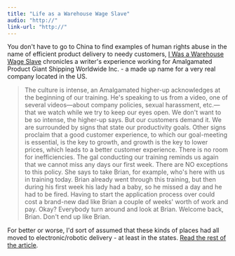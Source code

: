 ```yaml
---
title: "Life as a Warehouse Wage Slave"
audio: "http://"
link-url: "http://"
---
```

<p>You don't have to go to China to find examples of human rights abuse in the name of efficient product delivery to needy customers, <a href="http://motherjones.com/politics/2012/02/mac-mcclelland-free-online-shipping-warehouses-labor">I Was a Warehouse Wage Slave</a> chronicles a writer's experience working for Amalgamated Product Giant Shipping Worldwide Inc. - a made up name for a very real company located in the US.</p>
<blockquote><p>
  The culture is intense, an Amalgamated higher-up acknowledges at the beginning of our training. He's speaking to us from a video, one of several videos—about company policies, sexual harassment, etc.—that we watch while we try to keep our eyes open. We don't want to be so intense, the higher-up says. But our customers demand it. We are surrounded by signs that state our productivity goals. Other signs proclaim that a good customer experience, to which our goal-meeting is essential, is the key to growth, and growth is the key to lower prices, which leads to a better customer experience. There is no room for inefficiencies. The gal conducting our training reminds us again that we cannot miss any days our first week. There are NO exceptions to this policy. She says to take Brian, for example, who's here with us in training today. Brian already went through this training, but then during his first week his lady had a baby, so he missed a day and he had to be fired. Having to start the application process over could cost a brand-new dad like Brian a couple of weeks' worth of work and pay. Okay? Everybody turn around and look at Brian. Welcome back, Brian. Don't end up like Brian.
</p></blockquote>
<p>For better or worse, I'd sort of assumed that these kinds of places had all moved to electronic/robotic delivery - at least in the states. <a href="http://motherjones.com/politics/2012/02/mac-mcclelland-free-online-shipping-warehouses-labor">Read the rest of the article</a>.</p>
